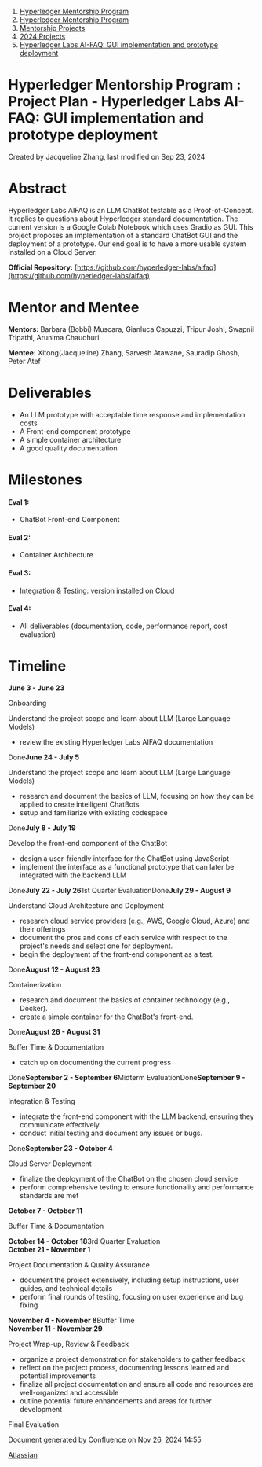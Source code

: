 1. [Hyperledger Mentorship Program](index.html)
2. [Hyperledger Mentorship Program](Hyperledger-Mentorship-Program_21954571.html)
3. [Mentorship Projects](Mentorship-Projects_21954604.html)
4. [2024 Projects](2024-Projects_21954934.html)
5. [Hyperledger Labs AI-FAQ: GUI implementation and prototype deployment](21954973.html)

# Hyperledger Mentorship Program : Project Plan - Hyperledger Labs AI-FAQ: GUI implementation and prototype deployment

Created by Jacqueline Zhang, last modified on Sep 23, 2024

# Abstract

Hyperledger Labs AIFAQ is an LLM ChatBot testable as a Proof-of-Concept. It replies to questions about Hyperledger standard documentation. The current version is a Google Colab Notebook which uses Gradio as GUI. This project proposes an implementation of a standard ChatBot GUI and the deployment of a prototype. Our end goal is to have a more usable system installed on a Cloud Server.

**Official Repository:** [https://github.com/hyperledger-labs/aifaq](https://github.com/hyperledger-labs/aifaq)

# Mentor and Mentee

**Mentors:** Barbara (Bobbi) Muscara, Gianluca Capuzzi, Tripur Joshi, Swapnil Tripathi, Arunima Chaudhuri

**Mentee:** Xitong(Jacqueline) Zhang, Sarvesh Atawane, Sauradip Ghosh, Peter Atef

# Deliverables

- An LLM prototype with acceptable time response and implementation costs
- A Front-end component prototype
- A simple container architecture
- A good quality documentation

# Milestones

#### Eval 1:

- ChatBot Front-end Component

#### Eval 2:

- Container Architecture

#### Eval 3:

- Integration &amp; Testing: version installed on Cloud

#### Eval 4:

- All deliverables (documentation, code, performance report, cost evaluation)

# Timeline

**June 3 - June 23**

Onboarding

Understand the project scope and learn about LLM (Large Language Models)

- review the existing Hyperledger Labs AIFAQ documentation

Done**June 24 - July 5**

Understand the project scope and learn about LLM (Large Language Models)

- research and document the basics of LLM, focusing on how they can be applied to create intelligent ChatBots
- setup and familiarize with existing codespace

Done**July 8 - July 19**

Develop the front-end component of the ChatBot

- design a user-friendly interface for the ChatBot using JavaScript
- implement the interface as a functional prototype that can later be integrated with the backend LLM

Done**July 22 - July 26**1st Quarter EvaluationDone**July 29 - August 9**

Understand Cloud Architecture and Deployment

- research cloud service providers (e.g., AWS, Google Cloud, Azure) and their offerings
- document the pros and cons of each service with respect to the project's needs and select one for deployment.
- begin the deployment of the front-end component as a test.

Done**August 12 - August 23**

Containerization

- research and document the basics of container technology (e.g., Docker).
- create a simple container for the ChatBot's front-end.

Done**August 26 - August 31**

Buffer Time &amp; Documentation

- catch up on documenting the current progress

Done**September 2 - September 6**Midterm EvaluationDone**September 9 - September 20**

Integration &amp; Testing

- integrate the front-end component with the LLM backend, ensuring they communicate effectively.
- conduct initial testing and document any issues or bugs.

Done**September 23 - October 4**

Cloud Server Deployment

- finalize the deployment of the ChatBot on the chosen cloud service
- perform comprehensive testing to ensure functionality and performance standards are met

**October 7 - October 11**

Buffer Time &amp; Documentation

**October 14 - October 18**3rd Quarter Evaluation  
**October 21 - November 1**

Project Documentation &amp; Quality Assurance

- document the project extensively, including setup instructions, user guides, and technical details
- perform final rounds of testing, focusing on user experience and bug fixing

**November 4 - November 8**Buffer Time  
**November 11 - November 29**

Project Wrap-up, Review &amp; Feedback

- organize a project demonstration for stakeholders to gather feedback
- reflect on the project process, documenting lessons learned and potential improvements
- finalize all project documentation and ensure all code and resources are well-organized and accessible
- outline potential future enhancements and areas for further development

Final Evaluation

Document generated by Confluence on Nov 26, 2024 14:55

[Atlassian](http://www.atlassian.com/)
